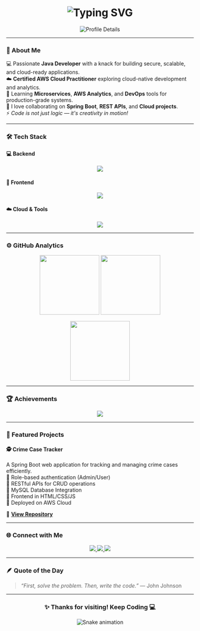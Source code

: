 <!-- Profile Header -->
<h1 align="center">
  <img src="https://readme-typing-svg.herokuapp.com?font=Fira+Code&weight=700&size=30&duration=3000&pause=1000&color=00FFFF&center=true&vCenter=true&width=500&lines=Hey+There+👋;I'm+SUBRAM!;Spring+Boot+%3C+AWS+Developer;Building+Backend+Magic+✨" alt="Typing SVG" />
</h1>

<p align="center">
  <img src="https://github-profile-summary-cards.vercel.app/api/cards/profile-details?username=SUBRAMROUT&theme=tokyonight" alt="Profile Details" />
</p>

---

### 🧠 About Me  

💻 Passionate **Java Developer** with a knack for building secure, scalable, and cloud-ready applications.  
☁️ **Certified AWS Cloud Practitioner** exploring cloud-native development and analytics.    
🌱 Learning **Microservices**, **AWS Analytics**, and **DevOps** tools for production-grade systems.  
💬 I love collaborating on **Spring Boot**, **REST APIs**, and **Cloud projects**.  
⚡ *Code is not just logic — it's creativity in motion!*  

---

### 🛠️ Tech Stack

#### 💻 Backend
<p align="center">
  <img src="https://skillicons.dev/icons?i=java,spring,spring boot,microservice,maven,hibernate,mysql,postman" />
</p>

#### 🎨 Frontend
<p align="center">
  <img src="https://skillicons.dev/icons?i=html,css,js,react" />
</p>

#### ☁️ Cloud & Tools
<p align="center">
  <img src="https://skillicons.dev/icons?i=aws,docker,kubernate,terraform,jenkins,git,github,idea,vscode,linux" />
</p>

---

### ⚙️ GitHub Analytics

<p align="center">
  <img src="https://github-readme-stats.vercel.app/api?username=SUBRAMROUT&show_icons=true&theme=tokyonight&hide_border=true&count_private=true" height="160px"/>
  <img src="https://github-readme-streak-stats.herokuapp.com?user=SUBRAMROUT&theme=tokyonight&hide_border=true" height="160px"/>
</p>

<p align="center">
  <img src="https://github-readme-stats.vercel.app/api/top-langs/?username=SUBRAMROUT&layout=compact&theme=tokyonight&hide_border=true" height="160px"/>
</p>

---

### 🏆 Achievements
<p align="center">
  <img src="https://github-profile-trophy.vercel.app/?username=SUBRAMROUT&theme=tokyonight&margin-w=15&margin-h=15&no-bg=true&no-frame=true"/>
</p>

---

### 🚀 Featured Projects  

#### 🕵️ Crime Case Tracker  
A Spring Boot web application for tracking and managing crime cases efficiently.  
🔹 Role-based authentication (Admin/User)  
🔹 RESTful APIs for CRUD operations  
🔹 MySQL Database Integration  
🔹 Frontend in HTML/CSS/JS  
🔹 Deployed on AWS Cloud  

🔗 **[View Repository](https://github.com/SUBRAMROUT)**  

---

### 🌐 Connect with Me  

<p align="center">
  <a href="https://www.linkedin.com/in/subram-rout/" target="_blank">
    <img src="https://img.shields.io/badge/LinkedIn-0077B5?style=for-the-badge&logo=linkedin&logoColor=white"/>
  </a>
  <a href="mailto:your.email@example.com">
    <img src="https://img.shields.io/badge/Gmail-D14836?style=for-the-badge&logo=gmail&logoColor=white"/>
  </a>
  <a href="https://YOUR_PORTFOLIO_LINK" target="_blank">
    <img src="https://img.shields.io/badge/Portfolio-000000?style=for-the-badge&logo=react&logoColor=white"/>
  </a>
</p>

---

### 🪶 Quote of the Day
> *“First, solve the problem. Then, write the code.”* — John Johnson  

---

<h3 align="center">✨ Thanks for visiting! Keep Coding 💻</h3>

<p align="center">
  <img src="https://raw.githubusercontent.com/SUBRAMROUT/SUBRAMROUT/output/github-contribution-grid-snake.svg" alt="Snake animation" />
</p>
